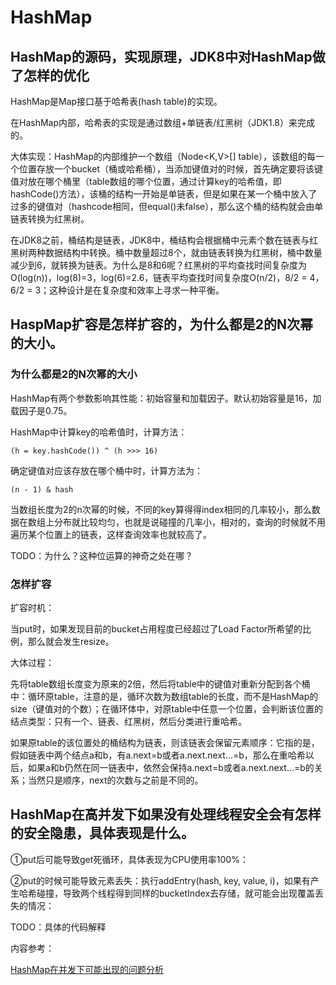 # HashMap

## HashMap的源码，实现原理，JDK8中对HashMap做了怎样的优化

HashMap是Map接口基于哈希表\(hash table\)的实现。

在HashMap内部，哈希表的实现是通过数组+单链表/红黑树（JDK1.8）来完成的。

大体实现：HashMap的内部维护一个数组（Node&lt;K,V&gt;\[\] table），该数组的每一个位置存放一个bucket（桶或哈希桶），当添加键值对的时候，首先确定要将该键值对放在哪个桶里（table数组的哪个位置，通过计算key的哈希值，即hashCode\(\)方法），该桶的结构一开始是单链表，但是如果在某一个桶中放入了过多的键值对（hashcode相同，但equal\(\)未false），那么这个桶的结构就会由单链表转换为红黑树。

在JDK8之前，桶结构是链表，JDK8中，桶结构会根据桶中元素个数在链表与红黑树两种数据结构中转换。桶中数量超过8个，就由链表转换为红黑树，桶中数量减少到6，就转换为链表。为什么是8和6呢？红黑树的平均查找时间复杂度为O\(log\(n\)\)，log\(8\)=3，log\(6\)=2.6，链表平均查找时间复杂度O\(n/2\)，8/2 = 4， 6/2 = 3；这种设计是在复杂度和效率上寻求一种平衡。

## HaspMap扩容是怎样扩容的，为什么都是2的N次幂的大小。

### 为什么都是2的N次幂的大小

HashMap有两个参数影响其性能：初始容量和加载因子。默认初始容量是16，加载因子是0.75。

HashMap中计算key的哈希值时，计算方法：

```text
(h = key.hashCode()) ^ (h >>> 16)
```

确定键值对应该存放在哪个桶中时，计算方法为：

```text
(n - 1) & hash
```

当数组长度为2的n次幂的时候，不同的key算得得index相同的几率较小，那么数据在数组上分布就比较均匀，也就是说碰撞的几率小，相对的，查询的时候就不用遍历某个位置上的链表，这样查询效率也就较高了。

TODO：为什么？这种位运算的神奇之处在哪？

### 怎样扩容

扩容时机：

当put时，如果发现目前的bucket占用程度已经超过了Load Factor所希望的比例，那么就会发生resize。

大体过程：

先将table数组长度变为原来的2倍，然后将table中的键值对重新分配到各个桶中：循环原table，注意的是，循环次数为数组table的长度，而不是HashMap的size（键值对的个数）；在循环体中，对原table中任意一个位置，会判断该位置的结点类型：只有一个、链表、红黑树，然后分类进行重哈希。

如果原table的该位置处的桶结构为链表，则该链表会保留元素顺序：它指的是，假如链表中两个结点a和b，有a.next=b或者a.next.next...=b，那么在重哈希以后，如果a和b仍然在同一链表中，依然会保持a.next=b或者a.next.next...=b的关系；当然只是顺序，next的次数与之前是不同的。

## HashMap在高并发下如果没有处理线程安全会有怎样的安全隐患，具体表现是什么。

①put后可能导致get死循环，具体表现为CPU使用率100%：

②put的时候可能导致元素丢失：执行addEntry\(hash, key, value, i\)，如果有产生哈希碰撞，导致两个线程得到同样的bucketIndex去存储，就可能会出现覆盖丢失的情况：

TODO：具体的代码解释

内容参考：

[HashMap在并发下可能出现的问题分析](http://www.cnblogs.com/binyue/p/3726403.html)

